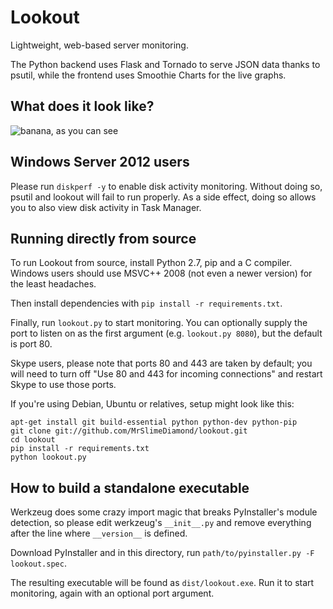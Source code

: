 Lookout
=======

Lightweight, web-based server monitoring.

The Python backend uses Flask and Tornado to serve JSON data thanks to psutil,
while the frontend uses Smoothie Charts for the live graphs.

What does it look like?
-----------------------

![banana, as you can see](https://i.imgur.com/RVivZkL.png)

Windows Server 2012 users
-------------------------

Please run `diskperf -y` to enable disk activity monitoring. Without doing so,
psutil and lookout will fail to run properly. As a side effect, doing so allows
you to also view disk activity in Task Manager.

Running directly from source
----------------------------

To run Lookout from source, install Python 2.7, pip and a C compiler. Windows
users should use MSVC++ 2008 (not even a newer version) for the least headaches.

Then install dependencies with `pip install -r requirements.txt`.

Finally, run `lookout.py` to start monitoring. You can optionally supply the
port to listen on as the first argument (e.g. `lookout.py 8080`), but the
default is port 80.

Skype users, please note that ports 80 and 443 are taken by default; you will
need to turn off "Use 80 and 443 for incoming connections" and restart Skype to
use those ports.

If you're using Debian, Ubuntu or relatives, setup might look like this:

	apt-get install git build-essential python python-dev python-pip
	git clone git://github.com/MrSlimeDiamond/lookout.git
	cd lookout
	pip install -r requirements.txt
	python lookout.py

How to build a standalone executable
------------------------------------

Werkzeug does some crazy import magic that breaks PyInstaller's module
detection, so please edit werkzeug's `__init__.py` and remove everything after
the line where `__version__` is defined.

Download PyInstaller and in this directory, run
`path/to/pyinstaller.py -F lookout.spec`.

The resulting executable will be found as `dist/lookout.exe`. Run it to start
monitoring, again with an optional port argument.
